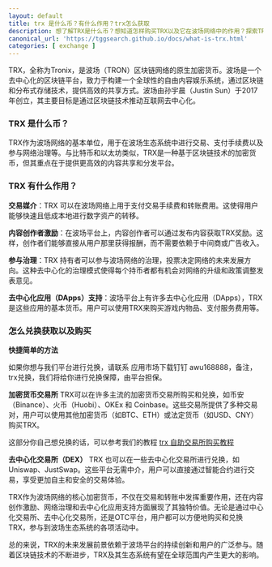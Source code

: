 ```yaml
---
layout: default
title: trx 是什么币？有什么作用？trx怎么获取
description: 想了解TRX是什么币？想知道怎样购买TRX以及它在波场网络中的作用？探索TRX作为波场生态系统的基石，了解其交易、内容创作激励和网络治理功能。发现最佳方式购买和兑换TRX。
canonical_url: 'https://tggsearch.github.io/docs/what-is-trx.html'
categories: [ exchange ]
---
```

TRX，全称为Tronix，是波场（TRON）区块链网络的原生加密货币。波场是一个去中心化的区块链平台，致力于构建一个全球性的自由内容娱乐系统，通过区块链和分布式存储技术，提供高效的共享方式。波场由孙宇晨（Justin Sun）于2017年创立，其主要目标是通过区块链技术推动互联网去中心化。

### TRX 是什么币？
TRX作为波场网络的基本单位，用于在波场生态系统中进行交易、支付手续费以及参与网络治理等。与比特币和以太坊类似，TRX是一种基于区块链技术的加密货币，但其重点在于提供更高效的内容共享和分发平台。

### TRX 有什么作用？
**交易媒介**：TRX 可以在波场网络上用于支付交易手续费和转账费用。这使得用户能够快速且低成本地进行数字资产的转移。

**内容创作者激励**：在波场平台上，内容创作者可以通过发布内容获取TRX奖励。这样，创作者们能够直接从用户那里获得报酬，而不需要依赖于中间商或广告收入。

**参与治理**：TRX 持有者可以参与波场网络的治理，投票决定网络的未来发展方向。这种去中心化的治理模式使得每个持币者都有机会对网络的升级和政策调整发表意见。

**去中心化应用（DApps）支持**：波场平台上有许多去中心化应用（DApps），TRX 是这些应用的基本货币。用户可以使用TRX来购买游戏内物品、支付服务费用等。

### 怎么兑换获取以及购买

**快捷简单的方法**
<p class="red-text-word">
如果你想与我们平台进行兑换，请联系 应用市场下载钉钉 awu168888，备注，trx兑换，我们将给你进行兑换保障，由平台担保。
</p>

**加密货币交易所**
TRX可以在许多主流的加密货币交易所购买和兑换，如币安（Binance）、火币（Huobi）、OKEx 和 Coinbase。这些交易所提供了多种交易对，用户可以使用其他加密货币（如BTC、ETH）或法定货币（如USD、CNY）购买TRX。

这部分你自己想兑换的话，可以参考我们的教程 [trx 自助交易所购买教程](./trx-how-to-buy.html)

**去中心化交易所（DEX）**
TRX 也可以在一些去中心化交易所进行兑换，如Uniswap、JustSwap。这些平台无需中介，用户可以直接通过智能合约进行交易，享受更加自主和安全的交易体验。

TRX作为波场网络的核心加密货币，不仅在交易和转账中发挥重要作用，还在内容创作激励、网络治理和去中心化应用支持方面展现了其独特价值。无论是通过中心化交易所、去中心化交易所，还是OTC平台，用户都可以方便地购买和兑换TRX，参与到波场生态系统的各项活动中。

总的来说，TRX的未来发展前景依赖于波场平台的持续创新和用户的广泛参与。随着区块链技术的不断进步，TRX及其生态系统有望在全球范围内产生更大的影响。